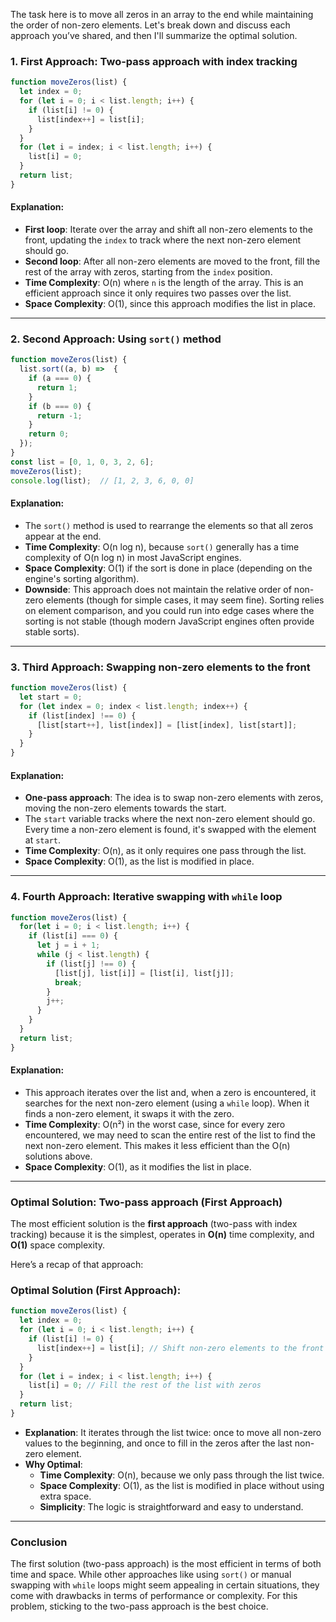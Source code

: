 The task here is to move all zeros in an array to the end while maintaining the order of non-zero elements. Let's break down and discuss each approach you’ve shared, and then I'll summarize the optimal solution.

### **1. First Approach: Two-pass approach with index tracking**

```javascript
function moveZeros(list) {
  let index = 0;
  for (let i = 0; i < list.length; i++) {
    if (list[i] != 0) {
      list[index++] = list[i];
    }
  }
  for (let i = index; i < list.length; i++) {
    list[i] = 0;
  }
  return list;
}
```

#### **Explanation**:
- **First loop**: Iterate over the array and shift all non-zero elements to the front, updating the `index` to track where the next non-zero element should go.
- **Second loop**: After all non-zero elements are moved to the front, fill the rest of the array with zeros, starting from the `index` position.
- **Time Complexity**: O(n) where `n` is the length of the array. This is an efficient approach since it only requires two passes over the list.
- **Space Complexity**: O(1), since this approach modifies the list in place.

---

### **2. Second Approach: Using `sort()` method**

```javascript
function moveZeros(list) {
  list.sort((a, b) =>  {
    if (a === 0) {
      return 1;
    } 
    if (b === 0) {
      return -1;
    }
    return 0;
  });
}
const list = [0, 1, 0, 3, 2, 6];
moveZeros(list);
console.log(list);  // [1, 2, 3, 6, 0, 0]
```

#### **Explanation**:
- The `sort()` method is used to rearrange the elements so that all zeros appear at the end.
- **Time Complexity**: O(n log n), because `sort()` generally has a time complexity of O(n log n) in most JavaScript engines.
- **Space Complexity**: O(1) if the sort is done in place (depending on the engine's sorting algorithm).
- **Downside**: This approach does not maintain the relative order of non-zero elements (though for simple cases, it may seem fine). Sorting relies on element comparison, and you could run into edge cases where the sorting is not stable (though modern JavaScript engines often provide stable sorts).

---

### **3. Third Approach: Swapping non-zero elements to the front**

```javascript
function moveZeros(list) {
  let start = 0;
  for (let index = 0; index < list.length; index++) {
    if (list[index] !== 0) {
      [list[start++], list[index]] = [list[index], list[start]];
    }
  }
}
```

#### **Explanation**:
- **One-pass approach**: The idea is to swap non-zero elements with zeros, moving the non-zero elements towards the start.
- The `start` variable tracks where the next non-zero element should go. Every time a non-zero element is found, it's swapped with the element at `start`.
- **Time Complexity**: O(n), as it only requires one pass through the list.
- **Space Complexity**: O(1), as the list is modified in place.

---

### **4. Fourth Approach: Iterative swapping with `while` loop**

```javascript
function moveZeros(list) {
  for(let i = 0; i < list.length; i++) {
    if (list[i] === 0) {
      let j = i + 1;
      while (j < list.length) {
        if (list[j] !== 0) {
          [list[j], list[i]] = [list[i], list[j]];
          break;
        }
        j++;
      }
    }
  }
  return list;
}
```

#### **Explanation**:
- This approach iterates over the list and, when a zero is encountered, it searches for the next non-zero element (using a `while` loop). When it finds a non-zero element, it swaps it with the zero.
- **Time Complexity**: O(n²) in the worst case, since for every zero encountered, we may need to scan the entire rest of the list to find the next non-zero element. This makes it less efficient than the O(n) solutions above.
- **Space Complexity**: O(1), as it modifies the list in place.

---

### **Optimal Solution: Two-pass approach (First Approach)**

The most efficient solution is the **first approach** (two-pass with index tracking) because it is the simplest, operates in **O(n)** time complexity, and **O(1)** space complexity.

Here’s a recap of that approach:

### **Optimal Solution (First Approach)**:

```javascript
function moveZeros(list) {
  let index = 0;
  for (let i = 0; i < list.length; i++) {
    if (list[i] != 0) {
      list[index++] = list[i]; // Shift non-zero elements to the front
    }
  }
  for (let i = index; i < list.length; i++) {
    list[i] = 0; // Fill the rest of the list with zeros
  }
  return list;
}
```

- **Explanation**: It iterates through the list twice: once to move all non-zero values to the beginning, and once to fill in the zeros after the last non-zero element.
- **Why Optimal**:
  - **Time Complexity**: O(n), because we only pass through the list twice.
  - **Space Complexity**: O(1), as the list is modified in place without using extra space.
  - **Simplicity**: The logic is straightforward and easy to understand.

---

### **Conclusion**

The first solution (two-pass approach) is the most efficient in terms of both time and space. While other approaches like using `sort()` or manual swapping with `while` loops might seem appealing in certain situations, they come with drawbacks in terms of performance or complexity. For this problem, sticking to the two-pass approach is the best choice.